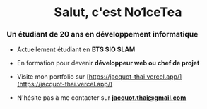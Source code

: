 <h1 align="center"> Salut, c'est No1ceTea </h1>

<h3 algin="center">Un étudiant de 20 ans en développement informatique </h3>

<p align="center">  </p>
 
 - Actuellement étudiant en **BTS SIO SLAM**

 - En formation pour devenir **développeur web ou chef de projet**

 - Visite mon portfolio sur [https://jacquot-thai.vercel.app/](https://jacquot-thai.vercel.app/)

 - N'hésite pas à me contacter sur **jacquot.thai@gmail.com**


